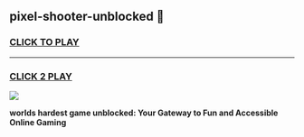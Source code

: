 
## pixel-shooter-unblocked 👋
<h3>
<a href="https://premium.freeplayer.one?title=pixel-shooter-unblocked&ref=14F">CLICK TO PLAY</a></h3>
<hr>

<h3>
<a href="https://premium.freeplayer.one?title=pixel-shooter-unblocked&ref=14F">CLICK 2 PLAY</a>
  
</h3>

<a href="https://premium.freeplayer.one?title=pixel-shooter-unblocked&ref=12F/"><img src="https://clearcache.store/games.png"></a>


**worlds hardest game unblocked: Your Gateway to Fun and Accessible Online Gaming**

